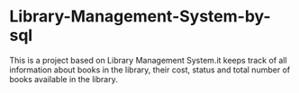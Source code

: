 # Library-Management-System-by-sql
This is a project based on Library Management System.it keeps track of all information about books in the library, their cost, status and total number of books available in the library. 
